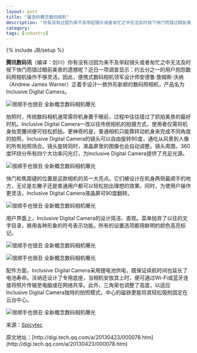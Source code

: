```yaml
---
layout: post
title: "最丑的概念数码相机"
description: "你有没有过因为来不及举起镜头或者匆忙之中无法及时按下快门而错过眼前美景的遗憾呢？"
category: 
tags: [industry]
---
```

{% include JB/setup %}
<div><p><strong>腾讯数码讯</strong>（编译：剑川）你有没有过因为来不及举起镜头或者匆忙之中无法及时按下快门而错过眼前美景的遗憾呢？近日一项调查显示：约五分之一的用户抱怨数码照相机操作不够灵活。因此，便携式数码相机领军设计师安德鲁·詹姆斯·沃纳（Andrew James Warner）正着手设计一款外形新颖的数码照相机，产品名为Inclusive Digital Camera。</p><p class="wumii-image"><img alt="很顺手也很丑 全新概念数码相机曝光" src="http://static.wumii.cn/site_images/f/D/s/pDkF9V.jpg"></p><p>拍照时，传统数码相机通常需将机身置于眼前，过程中往往错过了抓拍美景的最好时机。Inclusive Digital Camera一改以往传统相机的拍摄方式，使用者仅需将机身抬至腰间便可轻松抓拍。更神奇的是，普通相机只能靠转动机身来完成不同角度的拍照，Inclusive Digital Camera的镜头可以自由旋转90度，通吃从风景到人像的所有拍照场合。镜头旋转同时，液晶屏里的图像也会自动调整。镜头周围，360度环绕分布有四个大功率闪光灯，为Inclusive Digital Camera提供了充足光源。</p><p class="wumii-image"><img alt="很顺手也很丑 全新概念数码相机曝光" src="http://static.wumii.cn/site_images/f/6/w/LPkqSV.jpg"></p><p>快门和焦距键的位置是这款相机的另一大亮点。它们被设计在机身两侧最顺手的地方，无论是左撇子还是普通用户都可以轻松拍出理想的效果。同时，为使用户操作更灵活，Inclusive Digital Camera液晶屏可90度翻转。</p><p class="wumii-image"><img alt="很顺手也很丑 全新概念数码相机曝光" src="http://static.wumii.cn/site_images/f/M/c/B4Hw3l.jpg"></p><p>用户界面上，Inclusive Digital Camera的设计简洁、直观。菜单抛弃了以往的文字目录，换用各种形象的符号表示功能。所有的设置选项都用鲜明的颜色高亮标记。</p><p class="wumii-image"><img alt="很顺手也很丑 全新概念数码相机曝光" src="http://static.wumii.cn/site_images/f/Z/0/sBXrrJ.jpg"></p><p class="wumii-image"><img alt="很顺手也很丑 全新概念数码相机曝光" src="http://static.wumii.cn/site_images/f/u/P/J8x1YR.jpg"></p><p>配件方面，Inclusive Digital Camera采用锂电池供电，既保证续航时间也延长了电池寿命。沃纳还设计了专用底座，当相机安放其上时，便可通过Wi-Fi或蓝牙连接将照片传输至电脑或在网络共享。此外，三角架也调整了高度，以适应Inclusive Digital Camera独特的拍照模式，中心的磁铁更能将其轻松吸附固定在云台中心。</p><p class="wumii-image"><img alt="很顺手也很丑 全新概念数码相机曝光" src="http://static.wumii.cn/site_images/f/s/Y/0Ppbia.jpg"></p><p class="wumii-image-desc">来源：<a target="_blank" href="http://www.spicytec.com/2013/04/inclusive-digital-camera.html">Spicytec</a></p></div>
原文地址：[http://digi.tech.qq.com/a/20130423/000078.htm](http://digi.tech.qq.com/a/20130423/000078.htm)
